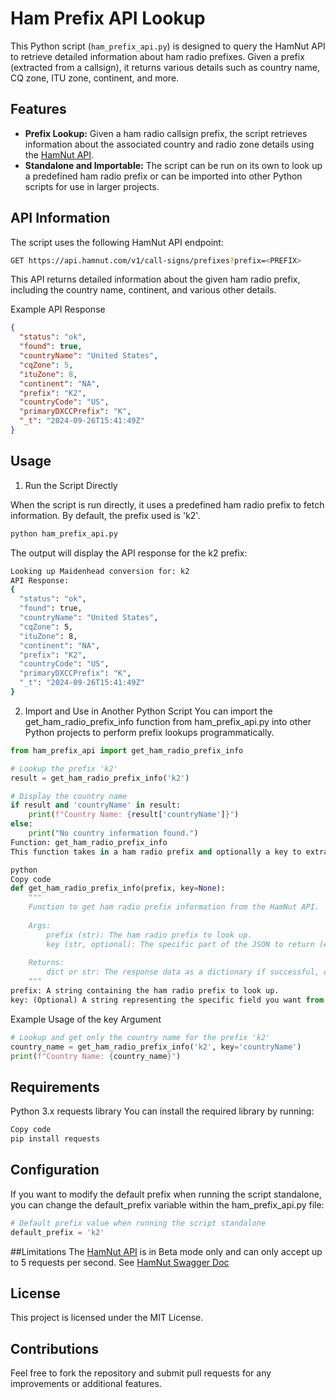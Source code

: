 # Ham Prefix API Lookup

This Python script (`ham_prefix_api.py`) is designed to query the HamNut API to retrieve detailed information about ham radio prefixes. Given a prefix (extracted from a callsign), it returns various details such as country name, CQ zone, ITU zone, continent, and more.

## Features

- **Prefix Lookup:** Given a ham radio callsign prefix, the script retrieves information about the associated country and radio zone details using the [HamNut API](https://api.hamnut.com/).
- **Standalone and Importable:** The script can be run on its own to look up a predefined ham radio prefix or can be imported into other Python scripts for use in larger projects.

## API Information

The script uses the following HamNut API endpoint:



```bash
GET https://api.hamnut.com/v1/call-signs/prefixes?prefix=<PREFIX>
```
This API returns detailed information about the given ham radio prefix, including the country name, continent, and various other details.

Example API Response
```json
{
  "status": "ok",
  "found": true,
  "countryName": "United States",
  "cqZone": 5,
  "ituZone": 8,
  "continent": "NA",
  "prefix": "K2",
  "countryCode": "US",
  "primaryDXCCPrefix": "K",
  "_t": "2024-09-26T15:41:49Z"
}
```
## Usage
1. Run the Script Directly
   
  When the script is run directly, it uses a predefined ham radio prefix to fetch information. By default, the prefix used is 'k2'.

```bash
python ham_prefix_api.py
```
The output will display the API response for the k2 prefix:

```bash
Looking up Maidenhead conversion for: k2
API Response:
{
  "status": "ok",
  "found": true,
  "countryName": "United States",
  "cqZone": 5,
  "ituZone": 8,
  "continent": "NA",
  "prefix": "K2",
  "countryCode": "US",
  "primaryDXCCPrefix": "K",
  "_t": "2024-09-26T15:41:49Z"
}
```
2. Import and Use in Another Python Script
You can import the get_ham_radio_prefix_info function from ham_prefix_api.py into other Python projects to perform prefix lookups programmatically.

```python
from ham_prefix_api import get_ham_radio_prefix_info

# Lookup the prefix 'k2'
result = get_ham_radio_prefix_info('k2')

# Display the country name
if result and 'countryName' in result:
    print(f"Country Name: {result['countryName']}")
else:
    print("No country information found.")
Function: get_ham_radio_prefix_info
This function takes in a ham radio prefix and optionally a key to extract a specific value from the API response.

python
Copy code
def get_ham_radio_prefix_info(prefix, key=None):
    """
    Function to get ham radio prefix information from the HamNut API.
    
    Args:
        prefix (str): The ham radio prefix to look up.
        key (str, optional): The specific part of the JSON to return (e.g., "countryName").
        
    Returns:
        dict or str: The response data as a dictionary if successful, or a specific key value if provided.
    """
prefix: A string containing the ham radio prefix to look up.
key: (Optional) A string representing the specific field you want from the API response, such as "countryName" or "continent". If key is not provided, the entire JSON response will be returned.
```
Example Usage of the key Argument
```python
# Lookup and get only the country name for the prefix 'k2'
country_name = get_ham_radio_prefix_info('k2', key='countryName')
print(f"Country Name: {country_name}")
```
## Requirements
Python 3.x
requests library
You can install the required library by running:

```bash
Copy code
pip install requests
```
## Configuration
If you want to modify the default prefix when running the script standalone, you can change the default_prefix variable within the ham_prefix_api.py file:

```python
# Default prefix value when running the script standalone
default_prefix = 'k2'
```
##Limitations
The [HamNut API](https://api.hamnut.com/) is in Beta mode only and can only accept up to 5 requests per second. See [HamNut Swagger Doc](https://hamnut.com/swagger/index.html)

## License
This project is licensed under the MIT License.

## Contributions
Feel free to fork the repository and submit pull requests for any improvements or additional features.

